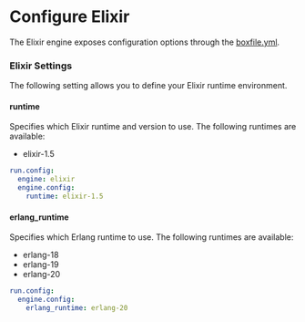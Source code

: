 # Configure Elixir

The Elixir engine exposes configuration options through the [boxfile.yml](http://docs.nanobox.io/boxfile/).

### Elixir Settings
The following setting allows you to define your Elixir runtime environment.

#### runtime
Specifies which Elixir runtime and version to use. The following runtimes are available:

- elixir-1.5

```yaml
run.config:
  engine: elixir
  engine.config:
    runtime: elixir-1.5
```

#### erlang_runtime
Specifies which Erlang runtime to use. The following runtimes are available:

- erlang-18
- erlang-19
- erlang-20

```yaml
run.config:
  engine.config:
    erlang_runtime: erlang-20
```
